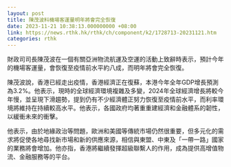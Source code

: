 ```yaml
---
layout: post
title: 陳茂波料機場客運量明年將會完全恢復
date: 2023-11-21 10:38:13.000000000 +08:00
link: https://news.rthk.hk/rthk/ch/component/k2/1728713-20231121.htm
categories: rthk
---
```


財政司司長陳茂波在一個有關亞洲物流航運及空運的活動上致辭時表示，預計今年的機場客運量，會恢復至疫情前水平約八成，而明年將會完全恢復。

陳茂波說，香港已經走出疫情，香港經濟正在復蘇，本港今年全年GDP增長預測為3.2%。他表示，現時的全球經濟環境複雜及多變，2024年全球經濟增長將較今年慢，並呈現下滑趨勢，提到仍有不少經濟體正努力恢復至疫情前水平，而利率環境將維持在持續較高水平。他表示，各國政府均著重重建經濟和金融體系的韌性，以緩衝未來的衝擊。

他表示，由於地緣政治等問題，歐洲和美國等傳統市場仍然很重要，但多元化的需求將促使各地尋找新市場和新的供應來源，相信與東盟、中東及「一帶一路」國家的業務將會增加。他亦指，香港將繼續發揮超級聯繫人的作用，成為提供高增值物流、金融服務等的平台。
